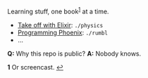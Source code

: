 Learning stuff, one book<sup id="a1">[1](#f1)</sup> at a time.

- [Take off with Elixir](https://bigmachine.io/products/take-off-with-elixir/): `./physics`
- [Programming Phoenix](https://pragprog.com/book/phoenix/programming-phoenix): `./rumbl`
- ...

**Q:** Why this repo is public? **A:** Nobody knows.

<b id="f1">1</b> Or screencast. [↩](#a1)
